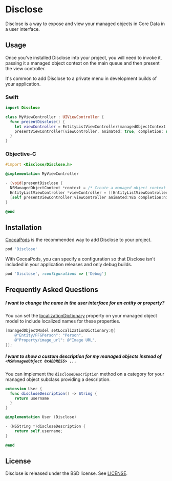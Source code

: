 # Disclose

Disclose is a way to expose and view your managed objects in Core Data in a
user interface.

## Usage

Once you've installed Disclose into your project, you will need to invoke it,
passing it a managed object context on the main queue and then present
the view controller.

It's common to add Disclose to a private menu in development builds of your
application.

### Swift

```swift
import Disclose

class MyViewController : UIViewController {
  func presentDisclose() {
    let viewController = EntityListViewController(managedObjectContext: context)
    presentViewController(viewController, animated: true, completion: nil)
  }
}
```

### Objective-C

```objective-c
#import <Disclose/Disclose.h>

@implementation MyViewController

- (void)presentDisclose {
  NSManagedObjectContext *context = /* Create a managed object context to use with Disclose */;
  EntityListViewController *viewController = [[EntityListViewController alloc] initWithManagedObjectContext:context];
  [self presentViewController:viewController animated:YES completion:nil];
}

@end
```

## Installation

[CocoaPods](http://cocoapods.org) is the recommended way to add Disclose to your project.

```ruby
pod 'Disclose'
```

With CocoaPods, you can specify a configuration so that Disclose isn't
included in your application releases and only debug builds.

```ruby
pod 'Disclose', :configurations => ['Debug']
```

## Frequently Asked Questions

##### I want to change the name in the user interface for an entity or property?

You can set the [localizationDictionary](https://developer.apple.com/library/mac/documentation/Cocoa/Reference/CoreDataFramework/Classes/NSManagedObjectModel_Class/Reference/Reference.html#//apple_ref/occ/instm/NSManagedObjectModel/setLocalizationDictionary:) property on your managed object model to include localized names for these properties.

```objective-c
[managedObjectModel setLocalizationDictionary:@{
    @"Entity/FFGPerson": "Person",
    @"Property/image_url": @"Image URL",
}];
```

##### I want to show a custom description for my managed objects instead of `<NSManagedObject 0xADDRESS> ...`

You can implement the `discloseDescription` method on a category for your managed object subclass providing a description.

```swift
extension User {
  func discloseDescription() -> String {
    return username
  }
}
```

```objective-c
@implementation User (Disclose)

- (NSString *)discloseDescription {
    return self.username;
}

@end
```

## License

Disclose is released under the BSD license. See [LICENSE](LICENSE).

